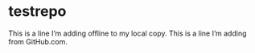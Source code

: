 # testrepo
This is a line I’m adding offline to my local copy.
This is a line I’m adding from GitHub.com.
